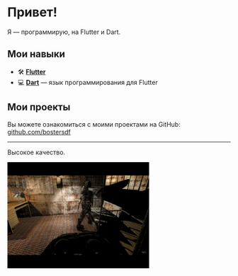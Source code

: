 # Привет!

Я — программирую, на Flutter и Dart. 

## Мои навыки

- 🛠️ **[Flutter](https://flutter.dev/)**
- 💻 **[Dart](https://dart.dev/)** — язык программирования для Flutter

## Мои проекты

Вы можете ознакомиться с моими проектами на GitHub: [github.com/bostersdf](https://github.com/bostersdf?tab=repositories)

---

Высокое качество.

![Image alt](https://github.com/bostersdf/bostersdf/blob/main/237561.gif)
